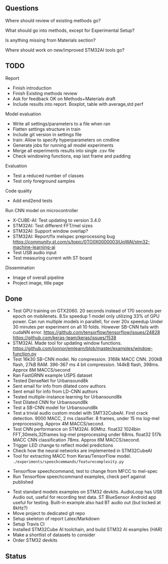 
## Questions

Where should review of existing methods go?

What should go into methods, except for Experimental Setup?

Is anything missing from Materials section?

Where should work on new/improved STM32AI tools go?

## TODO


Report


- Finish introduction
- Finish Existing methods review
- Ask for feedback OK on Methods+Materials draft
- Include results into report. Boxplot, table with average,std perf


Model evaluation

- Write all settings/parameters to a file when ran
- Flatten settings structure in train
- Include git version in settings file
- train: Allow to specify hyperparameters on cmdline
- Generate jobs for running all model experiments
- Merge all experiments results into single .csv file
- Check windowing functions, esp last frame and padding

Evaluation

- Test a reduced number of classes
- Test only foreground samples

Code quality

- Add end2end tests

Run CNN model on microcontroller

- X-CUBE-AI: Test updating to version 3.4.0 
- STM32AI: Test different FFT/mel sizes
- STM32AI: Support window overlap?
- STM32AI: Report/fix melspec preprocessing bug
https://community.st.com/s/topic/0TO0X0000003iUqWAI/stm32-machine-learning-ai
- Test USB audio input
- Test measuring current with ST board


Dissemination

- Image of overall pipeline
- Project image, title page


## Done

- Test GPU training on GTX2060.
20 seconds instead of 170 seconds per epoch on mobilenets. 8.5x speedup
1 model only utilizing 33% of GPU power. Can run multiple models in parallell, for over 20x speedup
Under 30 minutes per experiment on all 10 folds.
However SB-CNN fails with cudaNN error.
https://github.com/tensorflow/tensorflow/issues/24828
https://github.com/keras-team/keras/issues/1538
- STM32AI. Made tool for updating window functions.
https://github.com/jonnor/emlearn/blob/master/examples/window-function.py
- Test 16k30 SB-CNN model.
No compression. 3168k MACC CNN. 200kB flash, 27kB RAM. 396-367 ms
4 bit compression. 144kB flash, 398ms. Approx 8M MACCS/second
- Ran FastGRNN example USPS dataset
- Tested DenseNet for Urbansound8k
- Sent email for info from dilated conv authors 
- Sent email for info from LD-CNN authors
- Tested multiple-instance learning for Urbansound8k
- Test Dilated CNN for Urbansound8k
- Test a SB-CNN model for Urbansound8k
- Test a trivial audio custom model with SMT32CubeAI.
First crack detection.
9000 MACC, 2 ms classifier. 8 frames, under 15 ms log-mel preprocessing.
Approx 4M MACCS/second.
- Test CNN performance on STM32AI. 80Mhz.
float32 1024bin FFT,30mels,32frames log-mel preprocessing under 68ms.
float32 517k MACC CNN classification 78ms. Approx 6M MACCS/second.
- Trigger LED change to reflect model predictions
- Check how the neural networks are implemented in STM32CubeAI
- Tool for extracting MACC from Keras/TensorFlow model. `./experiments/speechcommands/featurecomplexity.py`
* Tensorflow speechcommand, test to change from MFCC to mel-spec
* Run Tensorflow speechcommand examples, check perf against published
- Test standard models examples on STM32 devkits.
AudioLoop has USB Audio out, useful for recording test data.
ST BlueSensor Android app useful for testing.
Built-in example also had BT audio out (but locked at 8kHz?)
- Move project to dedicated git repo
- Setup skeleton of report Latex/Markdown
- Setup Travis CI
- Installed STM32Cube AI toolchain, and build STM32 AI examples (HAR)
- Make a shortlist of datasets to consider
- Order STM32 devkits


## Status




